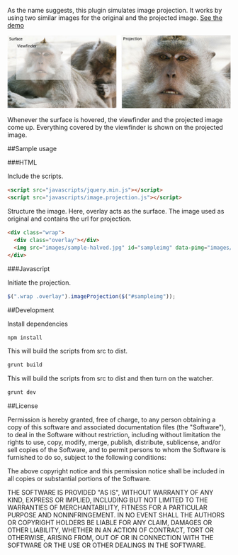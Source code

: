 As the name suggests, this plugin simulates image projection. It works by using two similar images for the original and the projected image. [See the demo](http://widatama.github.io/jquery-imageprojection)

![Image Projection Diagram](images/diagram.jpg "Image Projection Diagram")

Whenever the surface is hovered, the viewfinder and the projected image come up. Everything covered by the viewfinder is shown on the projected image.

##Sample usage

###HTML

Include the scripts.
```html
<script src="javascripts/jquery.min.js"></script>
<script src="javascripts/image.projection.js"></script>
```

Structure the image. Here, overlay acts as the surface. The image used as original and contains the url for projection.
```html
<div class="wrap">
  <div class="overlay"></div>
  <img src="images/sample-halved.jpg" id="sampleimg" data-pimg="images/sample.jpg" />
</div>
```

###Javascript

Initiate the projection.
```javascript
$(".wrap .overlay").imageProjection($("#sampleimg"));
```

##Development

Install dependencies
```bash
npm install
```

This will build the scripts from src to dist.
```bash
grunt build
```

This will build the scripts from src to dist and then turn on the watcher.
```bash
grunt dev
```

##License

Permission is hereby granted, free of charge, to any person obtaining a copy
of this software and associated documentation files (the "Software"), to deal
in the Software without restriction, including without limitation the rights
to use, copy, modify, merge, publish, distribute, sublicense, and/or sell
copies of the Software, and to permit persons to whom the Software is
furnished to do so, subject to the following conditions:

The above copyright notice and this permission notice shall be included in
all copies or substantial portions of the Software.

THE SOFTWARE IS PROVIDED "AS IS", WITHOUT WARRANTY OF ANY KIND, EXPRESS OR
IMPLIED, INCLUDING BUT NOT LIMITED TO THE WARRANTIES OF MERCHANTABILITY,
FITNESS FOR A PARTICULAR PURPOSE AND NONINFRINGEMENT. IN NO EVENT SHALL THE
AUTHORS OR COPYRIGHT HOLDERS BE LIABLE FOR ANY CLAIM, DAMAGES OR OTHER
LIABILITY, WHETHER IN AN ACTION OF CONTRACT, TORT OR OTHERWISE, ARISING FROM,
OUT OF OR IN CONNECTION WITH THE SOFTWARE OR THE USE OR OTHER DEALINGS IN
THE SOFTWARE.
